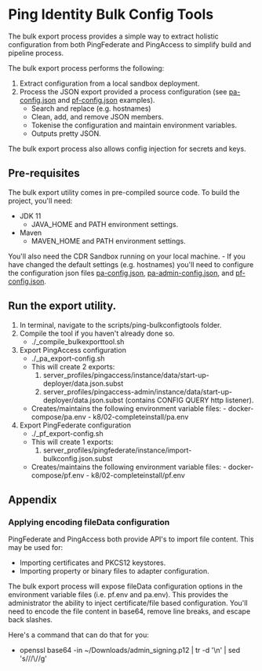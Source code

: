 # Ping Identity Bulk Config Tools

The bulk export process provides a simple way to extract holistic configuration from both PingFederate and PingAccess to simplify build and pipeline process.

The bulk export process performs the following:
1. Extract configuration from a local sandbox deployment.
2. Process the JSON export provided a process configuration (see [pa-config.json](pa-config.json) and [pf-config.json](pf-config.json) examples).
    - Search and replace (e.g. hostnames)
    - Clean, add, and remove JSON members.
    - Tokenise the configuration and maintain environment variables.
    - Outputs pretty JSON.

The bulk export process also allows config injection for secrets and keys.

## Pre-requisites

The bulk export utility comes in pre-compiled source code. To build the project, you'll need:
- JDK 11
    - JAVA_HOME and PATH environment settings.
- Maven
    - MAVEN_HOME and PATH environment settings.

You'll also need the CDR Sandbox running on your local machine.
    - If you have changed the default settings (e.g. hostnames) you'll need to configure the configuration json files [pa-config.json](pa-config.json), [pa-admin-config.json](pa-admin-config.json), and [pf-config.json](pf-config.json).

## Run the export utility.

1. In terminal, navigate to the scripts/ping-bulkconfigtools folder.
2. Compile the tool if you haven't already done so.
    - ./_compile_bulkexporttool.sh
3. Export PingAccess configuration
    - ./_pa_export-config.sh
    - This will create 2 exports: 
        1) server_profiles/pingaccess/instance/data/start-up-deployer/data.json.subst
        2) server_profiles/pingaccess-admin/instance/data/start-up-deployer/data.json.subst (contains CONFIG QUERY http listener).
    - Creates/maintains the following environment variable files:
            - docker-compose/pa.env
            - k8/02-completeinstall/pa.env
4. Export PingFederate configuration
    - ./_pf_export-config.sh
    - This will create 1 exports: 
        1) server_profiles/pingfederate/instance/import-bulkconfig.json.subst
    - Creates/maintains the following environment variable files:
            - docker-compose/pf.env
            - k8/02-completeinstall/pf.env

## Appendix

### Applying encoding fileData configuration

PingFederate and PingAccess both provide API's to import file content. This may be used for:
- Importing certificates and PKCS12 keystores.
- Importing property or binary files to adapter configuration.

The bulk export process will expose fileData configuration options in the environment variable files (i.e. pf.env and pa.env). This provides the administrator the ability to inject certificate/file based configuration. You'll need to encode the file content in base64, remove line breaks, and escape back slashes.

Here's a command that can do that for you:
- openssl base64 -in ~/Downloads/admin_signing.p12 | tr -d '\n' | sed 's/\//\\\//g'



